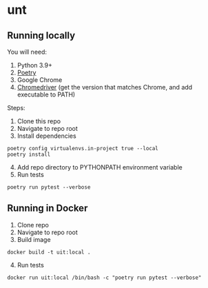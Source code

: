 # unt
## Running locally
You will need:
1. Python 3.9+
2. [Poetry](https://python-poetry.org/docs/#installation)
3. Google Chrome
4. [Chromedriver](https://chromedriver.chromium.org/downloads) (get the version that matches Chrome, and add executable to PATH)

Steps:
1. Clone this repo
2. Navigate to repo root
3. Install dependencies

```
poetry config virtualenvs.in-project true --local
poetry install
```
4. Add repo directory to PYTHONPATH environment variable
5. Run tests

```
poetry run pytest --verbose
```

## Running in Docker
1. Clone repo
2. Navigate to repo root
3. Build image
```
docker build -t uit:local .
```
4. Run tests
```
docker run uit:local /bin/bash -c "poetry run pytest --verbose"
```
